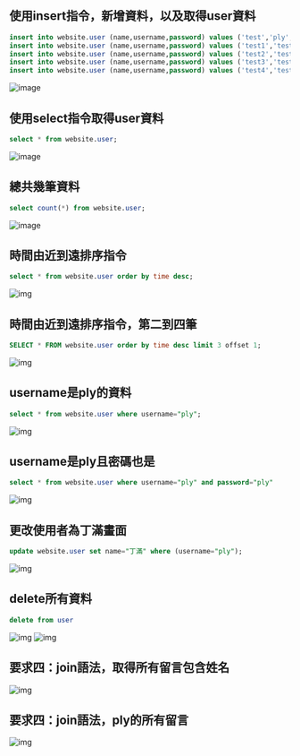 ## 使用insert指令，新增資料，以及取得user資料

```sql
insert into website.user (name,username,password) values ('test','ply','ply');
insert into website.user (name,username,password) values ('test1','test1','test1');
insert into website.user (name,username,password) values ('test2','test2','test2');
insert into website.user (name,username,password) values ('test3','test3','test3');
insert into website.user (name,username,password) values ('test4','test4','test4');
```

![image](https://github.com/xboxertony/Homework/blob/master/homework5/img/%E4%BA%94%E7%AD%86%E8%B3%87%E6%96%99%E7%95%AB%E9%9D%A2.png)

## 使用select指令取得user資料

```sql
select * from website.user;
```

![image](https://github.com/xboxertony/Homework/blob/master/homework5/img/%E4%BA%94%E7%AD%86%E8%B3%87%E6%96%99%E7%95%AB%E9%9D%A2.png)

## 總共幾筆資料

```sql
select count(*) from website.user;
```

![image](https://github.com/xboxertony/Homework/blob/master/homework5/img/%E7%B8%BD%E5%85%B1%E5%A4%9A%E5%B0%91%E6%AC%84%E4%BD%8D.png)

## 時間由近到遠排序指令

```sql
select * from website.user order by time desc;
```

![img](https://github.com/xboxertony/Homework/blob/master/homework5/img/%E7%94%B1%E8%BF%91%E5%88%B0%E9%81%A0.png)

## 時間由近到遠排序指令，第二到四筆

```sql
SELECT * FROM website.user order by time desc limit 3 offset 1;
```

![img](https://github.com/xboxertony/Homework/blob/master/homework5/img/%E7%94%B1%E8%BF%91%E5%88%B0%E9%81%A0%E7%AC%AC%E4%BA%8C%E5%88%B0%E5%9B%9B%E7%AD%86.png)

## username是ply的資料
```sql
select * from website.user where username="ply";
```
![img](https://github.com/xboxertony/Homework/blob/master/homework5/img/username%E6%98%AFply.png)

## username是ply且密碼也是

```sql
select * from website.user where username="ply" and password="ply"
```
![img](https://github.com/xboxertony/Homework/blob/master/homework5/img/username%E6%98%AFply%E4%B8%94%E5%AF%86%E7%A2%BC%E4%B9%9F%E6%98%AF.png)

## 更改使用者為丁滿畫面

```sql
update website.user set name="丁滿" where (username="ply");
```
![img](https://github.com/xboxertony/Homework/blob/master/homework5/img/%E4%B8%81%E6%BB%BF%E7%95%AB%E9%9D%A2.png)

## delete所有資料
```sql
delete from user
```
![img](https://github.com/xboxertony/Homework/blob/master/homework5/img/%E5%88%AA%E9%99%A4%E6%89%80%E6%9C%89%E8%B3%87%E6%96%99.png)
![img](https://github.com/xboxertony/Homework/blob/master/homework5/img/%E8%B3%87%E6%96%99%E7%82%BA%E7%A9%BA%E7%9A%84%E7%95%AB%E9%9D%A2.png)

## 要求四：join語法，取得所有留言包含姓名
![img](https://github.com/xboxertony/Homework/blob/master/homework5/img/%E7%95%99%E8%A8%80%E4%B8%AD%E5%BF%85%E9%A0%88%E5%8C%85%E5%90%AB%E6%9C%83%E5%93%A1%E5%90%8D%E7%A8%B1.png)

## 要求四：join語法，ply的所有留言
![img](https://github.com/xboxertony/Homework/blob/master/homework5/img/%E6%93%B7%E5%8F%96%E6%98%AFply%E7%9A%84%E6%89%80%E6%9C%89%E7%95%99%E8%A8%80.png)
